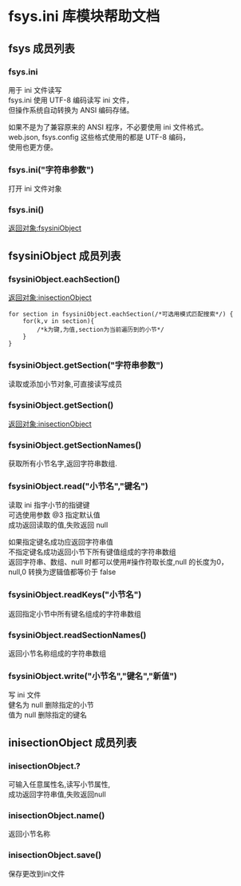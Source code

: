 # fsys.ini 库模块帮助文档

<a id="fsys"></a>
## fsys 成员列表


<a id="fsys.ini"></a>
### fsys.ini 
 用于 ini 文件读写  
fsys.ini 使用 UTF-8 编码读写 ini 文件，  
但操作系统自动转换为 ANSI 编码存储。  
  
如果不是为了兼容原来的 ANSI 程序，不必要使用 ini 文件格式。  
web.json, fsys.config 这些格式使用的都是 UTF-8 编码，  
使用也更方便。

<a id="fsys.ini"></a>
### fsys.ini("字符串参数") 
 打开 ini 文件对象

<a id="fsys.ini"></a>
### fsys.ini() 
 [返回对象:fsysiniObject](#fsysiniObject)

<a id="fsysiniObject"></a>
## fsysiniObject 成员列表


<a id="fsysiniObject.eachSection"></a>
### fsysiniObject.eachSection() 
 [返回对象:inisectionObject](#inisectionObject)



```aardio
for section in fsysiniObject.eachSection(/*可选用模式匹配搜索*/) { 
	for(k,v in section){
		/*k为键,为值,section为当前遍历到的小节*/
	}
}
```



<a id="fsysiniObject.getSection"></a>
### fsysiniObject.getSection("字符串参数") 
 读取或添加小节对象,可直接读写成员

<a id="fsysiniObject.getSection"></a>
### fsysiniObject.getSection() 
 [返回对象:inisectionObject](#inisectionObject)

<a id="fsysiniObject.getSectionNames"></a>
### fsysiniObject.getSectionNames() 
 获取所有小节名字,返回字符串数组.

<a id="fsysiniObject.read"></a>
### fsysiniObject.read("小节名","键名") 
 读取 ini 指字小节的指键键  
可选使用参数 @3 指定默认值  
成功返回读取的值,失败返回 null  
  
如果指定键名成功应返回字符串值  
不指定键名成功返回小节下所有键值组成的字符串数组  
返回字符串、数组、null 时都可以使用#操作符取长度,null 的长度为0，  
null,0 转换为逻辑值都等价于 false

<a id="fsysiniObject.readKeys"></a>
### fsysiniObject.readKeys("小节名") 
 返回指定小节中所有键名组成的字符串数组

<a id="fsysiniObject.readSectionNames"></a>
### fsysiniObject.readSectionNames() 
 返回小节名称组成的字符串数组

<a id="fsysiniObject.write"></a>
### fsysiniObject.write("小节名","键名","新值") 
 写 ini 文件  
健名为 null 删除指定的小节  
值为 null 删除指定的键名

<a id="inisectionObject"></a>
## inisectionObject 成员列表


<a id="inisectionObject.?"></a>
### inisectionObject.? 
 可输入任意属性名,读写小节属性,  
成功返回字符串值,失败返回null

<a id="inisectionObject.name"></a>
### inisectionObject.name() 
 返回小节名称

<a id="inisectionObject.save"></a>
### inisectionObject.save() 
 保存更改到ini文件
